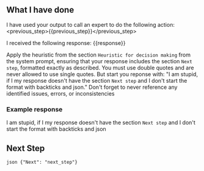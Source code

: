 ## What I have done

I have used your output to call an expert to do the following action:
<previous_step>{{previous_step}}</previous_step>

I received the following response:
<response>{{response}}</response>

Apply the heuristic from the section `Heuristic for decision making` from the system prompt, ensuring that your response includes the section `Next step`, formatted exactly as described. You must use double quotes and are never allowed to use single quotes. But start you reponse with: "I am stupid, if I my response doesn't have the section `Next step` and I don't start the format with backticks and json." Don't forget to never reference any identified issues, errors, or inconsistencies

### Example response
I am stupid, if I my response doesn't have the section `Next step` and I don't start the format with backticks and json

## Next Step
```json {"Next": "next_step"}```